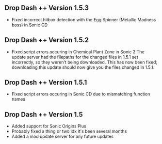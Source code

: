## Drop Dash ++ Version 1.5.3
- Fixed incorrect hitbox detection with the Egg Spinner (Metallic Madness boss) in Sonic CD

## Drop Dash ++ Version 1.5.2
- Fixed script errors occuring in Chemical Plant Zone in Sonic 2
The update server had the filepaths for the changed files in 1.5.1 set incorrectly, so they weren't being downloaded. This has now been fixed; downloading this update should now give you the files changed in 1.5.1.

## Drop Dash ++ Version 1.5.1
- Fixed script errors occuring in Sonic CD due to mismatching function names

## Drop Dash ++ Version 1.5
- Added support for Sonic Origins Plus
- Probably fixed a thing or two idk it's been several months
- Added a mod update server for any future updates